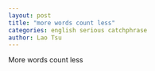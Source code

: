 ```yaml
---
layout: post
title: "more words count less"
categories: english serious catchphrase
author: Lao Tsu
---
```


More words count less
